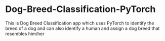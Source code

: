 # Dog-Breed-Classification-PyTorch
This is Dog Breed Classification app which uses PyTorch to identify the breed of a dog and can also identify a human and assign a dog breed that resembles him/her
